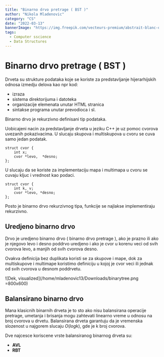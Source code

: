 ```yaml
---
title: "Binarno drvo pretrage ( BST )"
author: "Nikola Mladenovic"
category: "CS"
date: "2022-03-13"
bannerImage: "https://img.freepik.com/vecteurs-premium/abstrait-blanc-dans-style-papier-3d_23-2148390818.jpg?w=2000"
tags:
  - Computer sscience
  - Data Structures
---
```


# Binarno drvo pretrage ( BST )

Drveta su strukture podataka koje se koriste za predstavljanje hijerarhijskih odnosa izmedju delova kao npr kod:

- izraza
- sistema direktorijuma i datoteka
- organizacije elemenata unutar HTML stranica
- sintakse programa unutar prevodioca i sl.

Binarno drvo je rekurzivno definisani tip podataka.

Uobicajeni nacin za predstavljanje drveta u jeziku C++ je uz pomoc cvorova uvezanih pokazivacima. U slucaju skupova i multiskupova u cvoru se cuva samo jedan podatak.

```other
struct cvor {
    int x;
    cvor *levo,  *desno;
};
```

U slucaju da se koriste za implementaciju mapa i multimapa u cvoru se cuvaju kljuc i vrednost kao podaci.

```other
struct cvor {
    int k, v;
    cvor *levo, *desno;
};
```

Posto je binarno drvo rekurzivnog tipa, funkcije se najlakse implementiraju rekurzivno.

## Uredjeno binarno drvo

Drvo je uredjeno binarno drvo ( binarno drvo pretrage ), ako je prazno ili ako je njegovo levo i desno poddrvo uredjeno i ako je cvor u korenu veci od svih cvorova levo, a manjih od svih cvorova desno.

Ovakva definicija bez duplikata koristi se za skupove i mape, dok za multiskupove i multimape koristimo definiciju u kojoj je cvor veci ili jednak od svih cvorova u desnom poddrvetu.

![Dek, visualized](/home/mladenovic13/Downloads/binarytree.png =800x600)

## Balansirano binarno drvo

Mana klasicnih binarnih drveta je to sto ako nisu balansirana operacije pretrage, umetanja i brisanja mogu zahtevati linearno vreme u odnosu na broj cvorova u drvetu. Balansirana drveta garantuju da je vremenska slozenost u najgorem slucaju _O_(*log*k), gde je k broj cvorova.

Dve najcesce koriscene vrste balansiranog binarnog drveta su:

- **AVL**
- **RBT**
